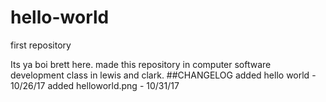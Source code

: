 # hello-world
first repository


Its ya boi brett here. made this repository in computer software development class in lewis and clark.
 ##CHANGELOG
added hello world - 10/26/17
added helloworld.png - 10/31/17
